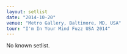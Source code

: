 ```yaml
---
layout: setlist
date: "2014-10-20"
venue: "Metro Gallery, Baltimore, MD, USA"
tour: "I'm In Your Mind Fuzz USA 2014"
---
```



No known setlist.
